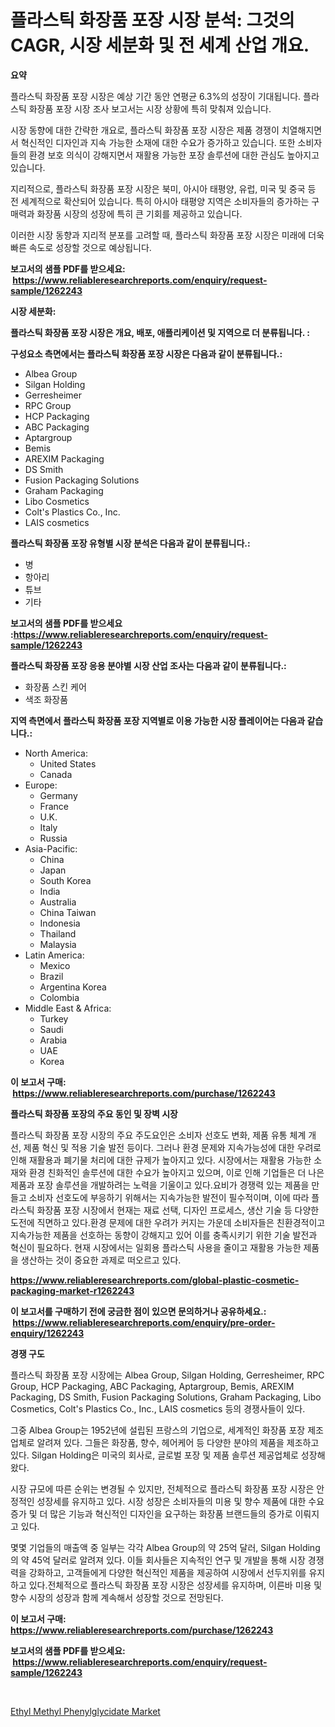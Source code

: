 <p><h1>플라스틱 화장품 포장 시장 분석: 그것의 CAGR, 시장 세분화 및 전 세계 산업 개요.</h1></p><p><strong>요약</strong></p>
<p><p>플라스틱 화장품 포장 시장은 예상 기간 동안 연평균 6.3%의 성장이 기대됩니다. 플라스틱 화장품 포장 시장 조사 보고서는 시장 상황에 특히 맞춰져 있습니다. </p><p>시장 동향에 대한 간략한 개요로, 플라스틱 화장품 포장 시장은 제품 경쟁이 치열해지면서 혁신적인 디자인과 지속 가능한 소재에 대한 수요가 증가하고 있습니다. 또한 소비자들의 환경 보호 의식이 강해지면서 재활용 가능한 포장 솔루션에 대한 관심도 높아지고 있습니다.</p><p>지리적으로, 플라스틱 화장품 포장 시장은 북미, 아시아 태평양, 유럽, 미국 및 중국 등 전 세계적으로 확산되어 있습니다. 특히 아시아 태평양 지역은 소비자들의 증가하는 구매력과 화장품 시장의 성장에 특히 큰 기회를 제공하고 있습니다.</p><p>이러한 시장 동향과 지리적 분포를 고려할 때, 플라스틱 화장품 포장 시장은 미래에 더욱 빠른 속도로 성장할 것으로 예상됩니다.</p></p>
<p><strong>보고서의 샘플 PDF를 받으세요: &nbsp;<a href="https://www.reliableresearchreports.com/enquiry/request-sample/1262243">https://www.reliableresearchreports.com/enquiry/request-sample/1262243</a></strong></p>
<p><strong>시장 세분화:</strong></p>
<p><strong> 플라스틱 화장품 포장 시장은 개요, 배포, 애플리케이션 및 지역으로 더 분류됩니다. :</strong></p>
<p><strong>구성요소 측면에서는 플라스틱 화장품 포장 시장은 다음과 같이 분류됩니다.:</strong></p>
<p><ul><li>Albea Group</li><li>Silgan Holding</li><li>Gerresheimer</li><li>RPC Group</li><li>HCP Packaging</li><li>ABC Packaging</li><li>Aptargroup</li><li>Bemis</li><li>AREXIM Packaging</li><li>DS Smith</li><li>Fusion Packaging Solutions</li><li>Graham Packaging</li><li>Libo Cosmetics</li><li>Colt's Plastics Co., Inc.</li><li>LAIS cosmetics</li></ul></p>
<p><strong> 플라스틱 화장품 포장 유형별 시장 분석은 다음과 같이 분류됩니다.:</strong></p>
<p><ul><li>병</li><li>항아리</li><li>튜브</li><li>기타</li></ul></p>
<p><strong>보고서의 샘플 PDF를 받으세요 :<a href="https://www.reliableresearchreports.com/enquiry/request-sample/1262243">https://www.reliableresearchreports.com/enquiry/request-sample/1262243</a></strong></p>
<p><strong> 플라스틱 화장품 포장 응용 분야별 시장 산업 조사는 다음과 같이 분류됩니다.:</strong></p>
<p><ul><li>화장품 스킨 케어</li><li>색조 화장품</li></ul></p>
<p><strong>지역 측면에서 플라스틱 화장품 포장 지역별로 이용 가능한 시장 플레이어는 다음과 같습니다.:</strong></p>
<p><ul>
    <li>
        North America:
        <ul>
            <li>United States</li>
            <li>Canada</li>
        </ul>
    </li>
    <li>
        Europe:
        <ul>
            <li>Germany</li>
            <li>France</li>
            <li>U.K.</li>
            <li>Italy</li>
            <li>Russia</li>
        </ul>
    </li>
    <li>
        Asia-Pacific:
        <ul>
            <li>China</li>
            <li>Japan</li>
            <li>South Korea</li>
            <li>India</li>
            <li>Australia</li>
            <li>China Taiwan</li>
            <li>Indonesia</li>
            <li>Thailand</li>
            <li>Malaysia</li>
        </ul>
    </li>
    <li>
        Latin America:
        <ul>
            <li>Mexico</li>
            <li>Brazil</li>
            <li>Argentina Korea</li>
            <li>Colombia</li>
        </ul>
    </li>
    <li>
        Middle East & Africa:
        <ul>
            <li>Turkey</li>
            <li>Saudi</li>
            <li>Arabia</li>
            <li>UAE</li>
            <li>Korea</li>
        </ul>
    </li>
    </ul></p>
<p><strong>이 보고서 구매: &nbsp;<a href="https://www.reliableresearchreports.com/purchase/1262243">https://www.reliableresearchreports.com/purchase/1262243</a></strong></p>
<p><strong>플라스틱 화장품 포장의 주요 동인 및 장벽 시장</strong></p>
<p><p>플라스틱 화장품 포장 시장의 주요 주도요인은 소비자 선호도 변화, 제품 유통 체계 개선, 제품 혁신 및 적용 기술 발전 등이다. 그러나 환경 문제와 지속가능성에 대한 우려로 인해 재활용과 폐기물 처리에 대한 규제가 높아지고 있다. 시장에서는 재활용 가능한 소재와 환경 친화적인 솔루션에 대한 수요가 높아지고 있으며, 이로 인해 기업들은 더 나은 제품과 포장 솔루션을 개발하려는 노력을 기울이고 있다.요비가 경쟁력 있는 제품을 만들고 소비자 선호도에 부응하기 위해서는 지속가능한 발전이 필수적이며, 이에 따라 플라스틱 화장품 포장 시장에서 현재는 재료 선택, 디자인 프로세스, 생산 기술 등 다양한 도전에 직면하고 있다.환경 문제에 대한 우려가 커지는 가운데 소비자들은 친환경적이고 지속가능한 제품을 선호하는 동향이 강해지고 있어 이를 충족시키기 위한 기술 발전과 혁신이 필요하다. 현재 시장에서는 일회용 플라스틱 사용을 줄이고 재활용 가능한 제품을 생산하는 것이 중요한 과제로 떠오르고 있다.</p></p>
<p><strong><a href="https://www.reliableresearchreports.com/global-plastic-cosmetic-packaging-market-r1262243">https://www.reliableresearchreports.com/global-plastic-cosmetic-packaging-market-r1262243</a></strong></p>
<p><strong>이 보고서를 구매하기 전에 궁금한 점이 있으면 문의하거나 공유하세요.: &nbsp;<a href="https://www.reliableresearchreports.com/enquiry/pre-order-enquiry/1262243">https://www.reliableresearchreports.com/enquiry/pre-order-enquiry/1262243</a></strong></p>
<p><strong>경쟁 구도</strong></p>
<p><p>플라스틱 화장품 포장 시장에는 Albea Group, Silgan Holding, Gerresheimer, RPC Group, HCP Packaging, ABC Packaging, Aptargroup, Bemis, AREXIM Packaging, DS Smith, Fusion Packaging Solutions, Graham Packaging, Libo Cosmetics, Colt's Plastics Co., Inc., LAIS cosmetics 등의 경쟁사들이 있다. </p><p>그중 Albea Group는 1952년에 설립된 프랑스의 기업으로, 세계적인 화장품 포장 제조업체로 알려져 있다. 그들은 화장품, 향수, 헤어케어 등 다양한 분야의 제품을 제조하고 있다. Silgan Holding은 미국의 회사로, 글로벌 포장 및 제품 솔루션 제공업체로 성장해왔다. </p><p>시장 규모에 따른 순위는 변경될 수 있지만, 전체적으로 플라스틱 화장품 포장 시장은 안정적인 성장세를 유지하고 있다. 시장 성장은 소비자들의 미용 및 향수 제품에 대한 수요 증가 및 더 많은 기능과 혁신적인 디자인을 요구하는 화장품 브랜드들의 증가로 이뤄지고 있다.</p><p>몇몇 기업들의 매출액 중 일부는 각각 Albea Group의 약 25억 달러, Silgan Holding의 약 45억 달러로 알려져 있다. 이들 회사들은 지속적인 연구 및 개발을 통해 시장 경쟁력을 강화하고, 고객들에게 다양한 혁신적인 제품을 제공하여 시장에서 선두지위를 유지하고 있다.전체적으로 플라스틱 화장품 포장 시장은 성장세를 유지하며, 이른바 미용 및 향수 시장의 성장과 함께 계속해서 성장할 것으로 전망된다.</p></p>
<p><strong>이 보고서 구매: &nbsp; <a href="https://www.reliableresearchreports.com/purchase/1262243">https://www.reliableresearchreports.com/purchase/1262243</a></strong></p>
<p><strong>보고서의 샘플 PDF를 받으세요: &nbsp;<a href="https://www.reliableresearchreports.com/enquiry/request-sample/1262243">https://www.reliableresearchreports.com/enquiry/request-sample/1262243</a></strong><strong></strong></p>
<p>&nbsp;</p>
<p><p><a href="https://fearless-okapi-6c8.notion.site/Ethyl-Methyl-Phenylglycidate-Market-Research-Report-Reveals-The-Latest-Trends-And-Opportunities-of-t-8bf784c314b94cbb9173fc24c4b74ebf">Ethyl Methyl Phenylglycidate Market</a></p></p>